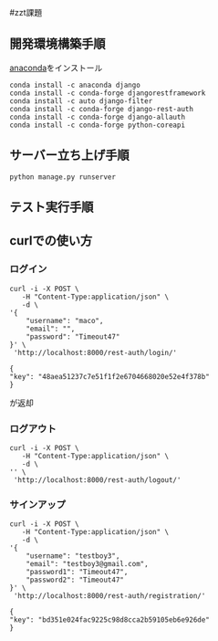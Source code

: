 #zzt課題

## 開発環境構築手順  
[anaconda](https://www.anaconda.com/)をインストール  
```
conda install -c anaconda django  
conda install -c conda-forge djangorestframework  
conda install -c auto django-filter
conda install -c conda-forge django-rest-auth  
conda install -c conda-forge django-allauth  
conda install -c conda-forge python-coreapi 
```

## サーバー立ち上げ手順
```
python manage.py runserver
```

## テスト実行手順

## curlでの使い方  
### ログイン
```
curl -i -X POST \
   -H "Content-Type:application/json" \
   -d \
'{
    "username": "maco",
    "email": "",
    "password": "Timeout47"
}' \
 'http://localhost:8000/rest-auth/login/'
```
```
{
"key": "48aea51237c7e51f1f2e6704668020e52e4f378b"
}
```
が返却

### ログアウト
```
curl -i -X POST \
   -H "Content-Type:application/json" \
   -d \
'' \
 'http://localhost:8000/rest-auth/logout/'
```

### サインアップ
```
curl -i -X POST \
   -H "Content-Type:application/json" \
   -d \
'{
    "username": "testboy3",
    "email": "testboy3@gmail.com",
    "password1": "Timeout47",
    "password2": "Timeout47"
}' \
 'http://localhost:8000/rest-auth/registration/'
```

```
{
"key": "bd351e024fac9225c98d8cca2b59105eb6e926de"
}
```
